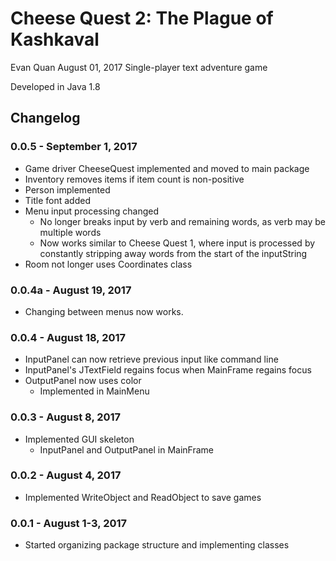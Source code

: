 # Cheese Quest 2: The Plague of Kashkaval

Evan Quan August 01, 2017
Single-player text adventure game

Developed in Java 1.8

## Changelog
### 0.0.5 - September 1, 2017
- Game driver CheeseQuest implemented and moved to main package
- Inventory removes items if item count is non-positive
- Person implemented
- Title font added
- Menu input processing changed
    - No longer breaks input by verb and remaining words, as verb may be multiple words
    - Now works similar to Cheese Quest 1, where input is processed by constantly stripping away words from the start of the inputString
- Room not longer uses Coordinates class
### 0.0.4a - August 19, 2017
- Changing between menus now works.
### 0.0.4 - August 18, 2017
- InputPanel can now retrieve previous input like command line
- InputPanel's JTextField regains focus when MainFrame regains focus
- OutputPanel now uses color
    - Implemented in MainMenu
### 0.0.3 - August 8, 2017
- Implemented GUI skeleton
    - InputPanel and OutputPanel in MainFrame
### 0.0.2 - August 4, 2017
- Implemented WriteObject and ReadObject to save games
### 0.0.1 - August 1-3, 2017
- Started organizing package structure and implementing classes
